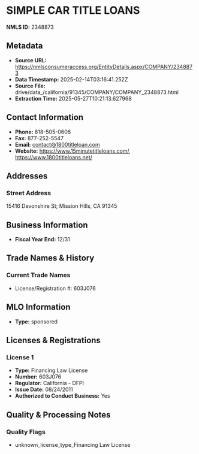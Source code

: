 # SIMPLE CAR TITLE LOANS

**NMLS ID:** 2348873

## Metadata
- **Source URL:** https://nmlsconsumeraccess.org/EntityDetails.aspx/COMPANY/2348873
- **Data Timestamp:** 2025-02-14T03:16:41.252Z
- **Source File:** drive/data_/california/91345/COMPANY/COMPANY_2348873.html
- **Extraction Time:** 2025-05-27T10:21:13.627968

## Contact Information
- **Phone:** 818-505-0606
- **Fax:** 877-252-5547
- **Email:** contact@1800titleloan.com
- **Website:** https://www.15minutetitleloans.com/, https://www.1800titleloans.net/

## Addresses
### Street Address
15416 Devonshire St; Mission Hills, CA 91345

## Business Information
- **Fiscal Year End:** 12/31

## Trade Names & History
### Current Trade Names
- License/Registration #: 603J076

## MLO Information
- **Type:** sponsored

## Licenses & Registrations

### License 1
- **Type:** Financing Law License
- **Number:** 603J076
- **Regulator:** California - DFPI
- **Issue Date:** 08/24/2011
- **Authorized to Conduct Business:** Yes

## Quality & Processing Notes
### Quality Flags
- unknown_license_type_Financing Law License
